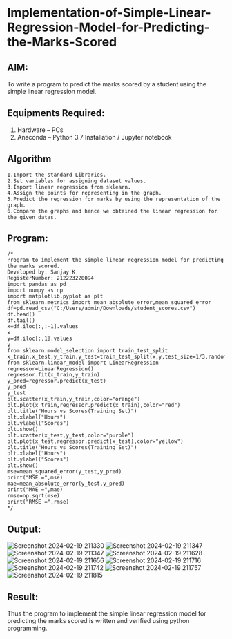 # Implementation-of-Simple-Linear-Regression-Model-for-Predicting-the-Marks-Scored

## AIM:
To write a program to predict the marks scored by a student using the simple linear regression model.

## Equipments Required:
1. Hardware – PCs
2. Anaconda – Python 3.7 Installation / Jupyter notebook

## Algorithm
```
1.Import the standard Libraries.
2.Set variables for assigning dataset values.
3.Import linear regression from sklearn.
4.Assign the points for representing in the graph.
5.Predict the regression for marks by using the representation of the graph.
6.Compare the graphs and hence we obtained the linear regression for the given datas. 
```
## Program:
```
/*
Program to implement the simple linear regression model for predicting the marks scored.
Developed by: Sanjay K
RegisterNumber: 212223220094
import pandas as pd
import numpy as np
import matplotlib.pyplot as plt
from sklearn.metrics import mean_absolute_error,mean_squared_error
df=pd.read_csv("C:/Users/admin/Downloads/student_scores.csv")
df.head()
df.tail()
x=df.iloc[:,:-1].values
x
y=df.iloc[:,1].values
y
from sklearn.model_selection import train_test_split
x_train,x_test,y_train,y_test=train_test_split(x,y,test_size=1/3,random_state=0)
from sklearn.linear_model import LinearRegression
regressor=LinearRegression()
regressor.fit(x_train,y_train)
y_pred=regressor.predict(x_test)
y_pred
y_test
plt.scatter(x_train,y_train,color="orange")
plt.plot(x_train,regressor.predict(x_train),color="red")
plt.title("Hours vs Scores(Training Set)")
plt.xlabel("Hours")
plt.ylabel("Scores")
plt.show()
plt.scatter(x_test,y_test,color="purple")
plt.plot(x_test,regressor.predict(x_test),color="yellow")
plt.title("Hours vs Scores(Training Set)")
plt.xlabel("Hours")
plt.ylabel("Scores")
plt.show()
mse=mean_squared_error(y_test,y_pred)
print("MSE =",mse)
mae=mean_absolute_error(y_test,y_pred)
print("MAE =",mae)
rmse=np.sqrt(mse)
print("RMSE =",rmse)
*/
```

## Output:
![Screenshot 2024-02-19 211330](https://github.com/SanjayK2006/Implementation-of-Simple-Linear-Regression-Model-for-Predicting-the-Marks-Scored/assets/144979178/698c1ae2-6655-4a3b-90a9-0cc13e4e1022)
![Screenshot 2024-02-19 211347](https://github.com/SanjayK2006/Implementation-of-Simple-Linear-Regression-Model-for-Predicting-the-Marks-Scored/assets/144979178/4be3433c-27e6-4cac-8178-bf8dbf6ae978)
![Screenshot 2024-02-19 211347](https://github.com/SanjayK2006/Implementation-of-Simple-Linear-Regression-Model-for-Predicting-the-Marks-Scored/assets/144979178/b1cd39b3-f900-4d90-83e2-e3d84ec5ca77)
![Screenshot 2024-02-19 211628](https://github.com/SanjayK2006/Implementation-of-Simple-Linear-Regression-Model-for-Predicting-the-Marks-Scored/assets/144979178/960c9151-12e6-457a-8332-d187a264d713)
![Screenshot 2024-02-19 211656](https://github.com/SanjayK2006/Implementation-of-Simple-Linear-Regression-Model-for-Predicting-the-Marks-Scored/assets/144979178/11b30918-513f-4e2f-ac17-cd3cd1ea015e)
![Screenshot 2024-02-19 211716](https://github.com/SanjayK2006/Implementation-of-Simple-Linear-Regression-Model-for-Predicting-the-Marks-Scored/assets/144979178/85ca4841-10b9-4f37-8b44-adb91c37bc67)
![Screenshot 2024-02-19 211742](https://github.com/SanjayK2006/Implementation-of-Simple-Linear-Regression-Model-for-Predicting-the-Marks-Scored/assets/144979178/ba252bad-8c9c-4495-b06c-639f2d9274f4)
![Screenshot 2024-02-19 211757](https://github.com/SanjayK2006/Implementation-of-Simple-Linear-Regression-Model-for-Predicting-the-Marks-Scored/assets/144979178/7dcbda77-91f0-40a1-8375-0634bcd6ec34)
![Screenshot 2024-02-19 211815](https://github.com/SanjayK2006/Implementation-of-Simple-Linear-Regression-Model-for-Predicting-the-Marks-Scored/assets/144979178/77ebe46d-e84b-4a2f-9586-5520724ca88d)







## Result:
Thus the program to implement the simple linear regression model for predicting the marks scored is written and verified using python programming.
